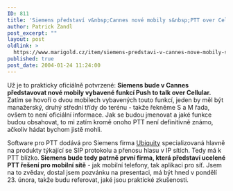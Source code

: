 ```yaml
---
ID: 811
title: 'Siemens představí v&nbsp;Cannes nové mobily s&nbsp;PTT over Cellular'
author: Patrick Zandl
post_excerpt: ""
layout: post
oldlink: >
  https://www.marigold.cz/item/siemens-predstavi-v-cannes-nove-mobily-s-ptt-over-cellular
published: true
post_date: 2004-01-24 11:24:00
---
```

<p>
Už je to prakticky oficiálně potvrzené: <STRONG>Siemens bude v Cannes představovat nové mobily vybavené funkcí Push to talk over Cellular.</STRONG> Zatím se hovoří o dvou mobilech vybavených touto funkcí, jeden by měl být manažerský, druhý střední třídy do terénu - takže řekněme S a M řada, ovšem to není oficiální informace. Jak se budou jmenovat a jaké funkce budou obsahovat, to mi zatím kromě onoho PTT není definitivně známo, ačkoliv hádat bychom jistě mohli. </p>

<p>
Software pro PTT dodává pro Siemens firma <A href="http://www.ubiquity.net/" target=_blank>Ubiquity</A> specializovaná hlavně na produkty týkající se SIP protokolu a přenosu hlasu v IP sítích. Tedy má k PTT blízko.<STRONG> Siemens bude tedy patrně první firma, která představí ucelené PTT řešení pro mobilní sítě</STRONG> - jak mobilní telefony, tak aplikaci pro síť. Jsem na to zvědav, dostal jsem pozvánku na presentaci, má být hned v pondělí 23. února, takže budu referovat, jaké jsou praktické zkušenosti. </p>
